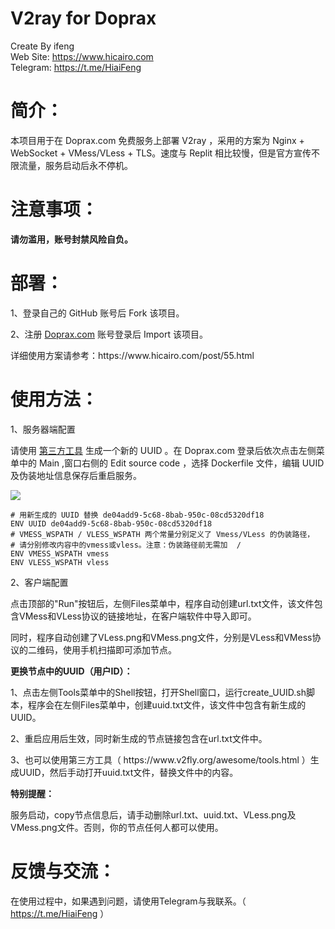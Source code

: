 # V2ray for Doprax
Create By ifeng<br>
Web Site: https://www.hicairo.com <br>
Telegram: https://t.me/HiaiFeng <br>

# 简介：
本项目用于在 Doprax.com 免费服务上部署 V2ray ，采用的方案为 Nginx + WebSocket + VMess/VLess + TLS。速度与 Replit 相比较慢，但是官方宣传不限流量，服务启动后永不停机。
# 注意事项：
<b>请勿滥用，账号封禁风险自负。</b>
# 部署：
<p>1、登录自己的 GitHub 账号后 Fork 该项目。</p>
<p>2、注册 <a href="https://www.doprax.com/signup/">Doprax.com</a> 账号登录后 Import 该项目。</p>
<p>详细使用方案请参考：https://www.hicairo.com/post/55.html</p>

# 使用方法：
<p>1、服务器端配置</p>
<p>请使用 <a href="https://www.v2fly.org/awesome/tools.html">第三方工具</a> 生成一个新的 UUID 。在 Doprax.com 登录后依次点击左侧菜单中的 Main ,窗口右侧的 Edit source code ，选择 Dockerfile 文件，编辑 UUID 及伪装地址信息保存后重启服务。</p>
<img src="https://www.hicairo.com/zb_users/upload/2022/12/202212291672276227538571.webp">
<pre class="notranslate"><code># 用新生成的 UUID 替换 de04add9-5c68-8bab-950c-08cd5320df18
ENV UUID de04add9-5c68-8bab-950c-08cd5320df18
# VMESS_WSPATH / VLESS_WSPATH 两个常量分别定义了 Vmess/VLess 的伪装路径，
# 请分别修改内容中的vmess或vless。注意：伪装路径前无需加  /
ENV VMESS_WSPATH vmess
ENV VLESS_WSPATH vless
</code></pre>

<p>2、客户端配置</p>
<p>点击顶部的"Run"按钮后，左侧Files菜单中，程序自动创建url.txt文件，该文件包含VMess和VLess协议的链接地址，在客户端软件中导入即可。</p>
<p>同时，程序自动创建了VLess.png和VMess.png文件，分别是VLess和VMess协议的二维码，使用手机扫描即可添加节点。</p>

<p><b>更换节点中的UUID（用户ID）：</b></p>
<p>1、点击左侧Tools菜单中的Shell按钮，打开Shell窗口，运行create_UUID.sh脚本，程序会在左侧Files菜单中，创建uuid.txt文件，该文件中包含有新生成的UUID。</p>
<p>2、重启应用后生效，同时新生成的节点链接包含在url.txt文件中。</p>
<p>3、也可以使用第三方工具（ https://www.v2fly.org/awesome/tools.html ）生成UUID，然后手动打开uuid.txt文件，替换文件中的内容。</p>

<p><b>特别提醒：</b></p>
<p>服务启动，copy节点信息后，请手动删除url.txt、uuid.txt、VLess.png及VMess.png文件。否则，你的节点任何人都可以使用。</p>

# 反馈与交流：
在使用过程中，如果遇到问题，请使用Telegram与我联系。（ https://t.me/HiaiFeng ）
